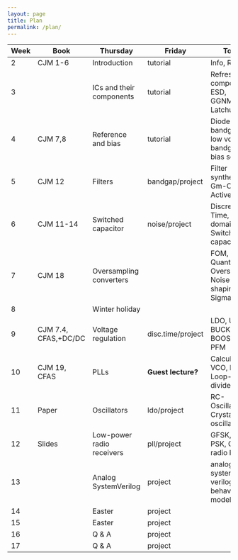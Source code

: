 ```yaml
---
layout: page 
title: Plan
permalink: /plan/ 
---
```



| Week | Book                 | Thursday                  | Friday            | Topics                                                      |
|------|----------------------|---------------------------|-------------------|-------------------------------------------------------------|
| 2    | CJM 1-6              | Introduction              | tutorial          | Info, Refresh                                               |
| 3    |                      | ICs and their components  | tutorial          | Refresh, IC components, ESD, GGNMOS, Latchup                |
| 4    | CJM 7,8              | Reference and bias        | tutorial          | Diode voltage, bandgaps, low voltage bandgaps, bias sources |
| 5    | CJM 12               | Filters                   | bandgap/project   | Filter synthesis, Gm-C, Active-RC                           |
| 6    | CJM 11-14            | Switched capacitor        | noise/project     | Discrete-Time, Z-domain, Switched capacitor                 |
| 7    | CJM 18               | Oversampling converters   |                   | FOM, Quantization, Oversampling, Noise shaping, Sigma-Delta |
| 8    |                      | Winter holiday            |                   |                                                             |
| 9    | CJM 7.4, CFAS,+DC/DC | Voltage regulation        | disc.time/project | LDO, ULP, BUCK, BOOST, PWM, PFM                             |
| 10   | CJM 19, CFAS         | PLLs                      | **Guest lecture?** | Calculation, VCO, PFD, Loop-filter, dividers                |
| 11   | Paper                | Oscillators               | ldo/project       | RC-Oscillators, Crystal oscillators                         |
| 12   | Slides               | Low-power radio receivers | pll/project       | GFSK, QPSK, PSK, QAM, radio blocks                          |
| 13   |                      | Analog SystemVerilog      | project           | analog system verilog behavioral models                     |
| 14   |                      | Easter                    | project           |                                                             |
| 15   |                      | Easter                    | project           |                                                             |
| 16   |                      | Q & A                     | project           |                                                             |
| 17   |                      | Q & A                     | project           |                                                             |
